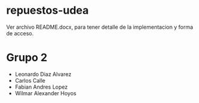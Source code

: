 # repuestos-udea

Ver archivo README.docx, para tener detalle de la implementacion y forma de acceso.

# Grupo 2

- Leonardo Diaz Alvarez
- Carlos Calle
- Fabian Andres Lopez
- Wilmar Alexander Hoyos


